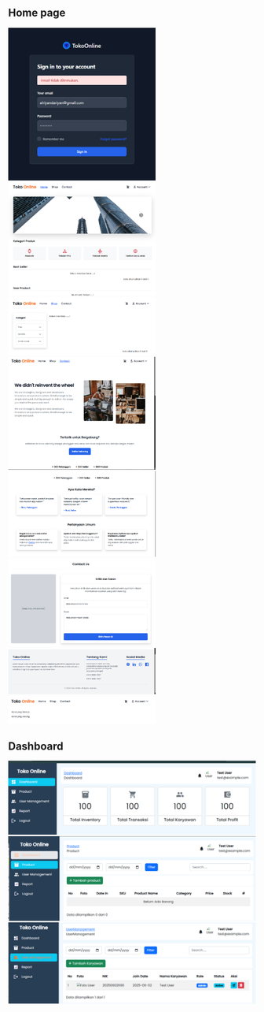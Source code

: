 ## Home page

<img src="public/assets/images/Screenshot%202025-06-02%20234807.png" width="300"/>
<img src="public/assets/images/Screenshot%202025-06-02%20234845.png" width="300"/>
<img src="public/assets/images/Screenshot%202025-06-02%20234855.png" width="300"/>
<img src="public/assets/images/Screenshot%202025-06-02%20234904.png" width="300"/>
<img src="public/assets/images/Screenshot%202025-06-02%20234914.png" width="300"/>
<img src="public/assets/images/Screenshot%202025-06-02%20234921.png" width="300"/>
<img src="public/assets/images/Screenshot%202025-06-02%20234929.png" width="300"/>
<img src="public/assets/images/Screenshot%202025-06-02%20234944.png" width="300"/>


## Dashboard

![Screenshot 9](public/assets/images/Screenshot%202025-06-02%20235039.png)
![Screenshot 10](public/assets/images/Screenshot%202025-06-02%20235047.png)
![Screenshot 11](public/assets/images/Screenshot%202025-06-02%20235053.png)